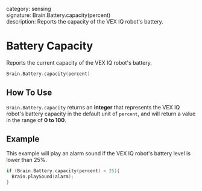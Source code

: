 category: sensing  
signature: Brain.Battery.capacity(percent)  
description: Reports the capacity of the VEX IQ robot's battery.

# Battery Capacity

Reports the current capacity of the VEX IQ robot's battery.

```cpp
Brain.Battery.capacity(percent)
```

## How To Use

`Brain.Battery.capacity` returns an **integer** that represents the VEX IQ robot's battery capacity in the default unit of `percent`, and will return a value in the range of **0 to 100**.

## Example

This example will play an alarm sound if the VEX IQ robot's battery level is lower than 25%.

```cpp
if (Brain.Battery.capacity(percent) < 25){
  Brain.playSound(alarm);
}
```

<advanced>
</advanced>